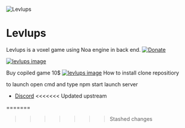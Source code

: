 ![Levlups](https://i.imgur.com/1XLqSSQ.png)
# Levlups
Levlups is a voxel game using Noa engine in back end. 
[![Donate](https://img.shields.io/badge/Donate-PayPal-blue.svg)](https://www.paypal.com/donate?hosted_button_id=3BHCY5NSQLNMW)

[![levlups image](https://i.imgur.com/1XLqSSQ.png)](https://www.youtube.com/watch?v=hYIIxUh5YSc)


Buy copiled game 10$
[![levlups image](https://www.paypalobjects.com/webstatic/mktg/merchant_portal/button/buynow.en.png)](https://galacticau.fun/paypa/?amountGBP=13&currency=USD&game=true)
How to install 
clone repositiory

to launch
open cmd and type npm start
launch server


- [Discord](https://discord.gg/n66mUfEu)
<<<<<<< Updated upstream

=======
>>>>>>> Stashed changes
